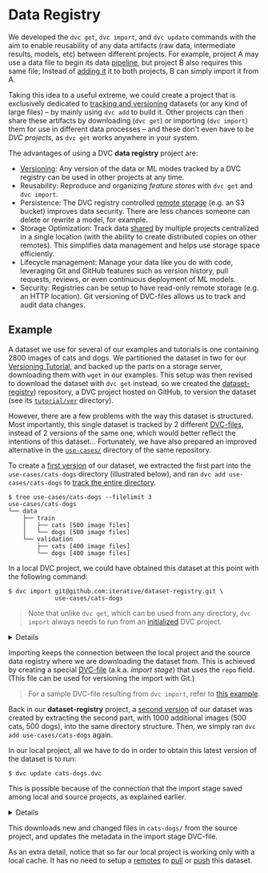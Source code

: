 # Data Registry

We developed the `dvc get`, `dvc import`, and `dvc update` commands with the aim
to enable reusability of any <abbr>data artifacts</abbr> (raw data, intermediate
results, models, etc) between different projects. For example, project A may use
a data file to begin its data [pipeline](/doc/command-reference/pipeline), but
project B also requires this same file; Instead of
[adding it](/doc/command-reference/add#example-single-file) it to both projects,
B can simply import it from A.

Taking this idea to a useful extreme, we could create a <abbr>project</abbr>
that is exclusively dedicated to
[tracking and versioning](/doc/use-cases/data-and-model-files-versioning)
datasets (or any kind of large files) – by mainly using `dvc add` to build it.
Other projects can then share these artifacts by downloading (`dvc get`) or
importing (`dvc import`) them for use in different data processes – and these
don't even have to be _DVC projects_, as `dvc get` works anywhere in your
system.

The advantages of using a DVC **data registry** project are:

- [Versioning](/doc/use-cases/data-and-model-files-versioning): Any version of
  the data or ML modes tracked by a DVC registry can be used in other projects
  at any time.
- Reusability: Reproduce and organizing _feature stores_ with `dvc get` and
  `dvc import`.
- Persistence: The DVC registry controlled
  [remote storage](/doc/command-reference/remote) (e.g. an S3 bucket) improves
  data security. There are less chances someone can delete or rewrite a model,
  for example.
- Storage Optimization: Track data
  [shared](/doc/use-cases/share-data-and-model-files) by multiple projects
  centralized in a single location (with the ability to create distributed
  copies on other remotes). This simplifies data management and helps use
  storage space efficiently.
- Lifecycle management: Manage your data like you do with code, leveraging Git
  and GitHub features such as version history, pull requests, reviews, or even
  continuous deployment of ML models.
- Security: Registries can be setup to have read-only remote storage (e.g. an
  HTTP location). Git versioning of DVC-files allows us to track and audit data
  changes.

## Example

A dataset we use for several of our examples and tutorials is one containing
2800 images of cats and dogs. We partitioned the dataset in two for our
[Versioning Tutorial](/doc/tutorials/versioning), and backed up the parts on a
storage server, downloading them with `wget` in our examples. This setup was
then revised to download the dataset with `dvc get` instead, so we created the
[dataset-registry](https://github.com/iterative/dataset-registry)) repository, a
<abbr>DVC project</abbr> hosted on GitHub, to version the dataset (see its
[`tutorial/ver`](https://github.com/iterative/dataset-registry/tree/master/tutorial/ver)
directory).

However, there are a few problems with the way this dataset is structured. Most
importantly, this single dataset is tracked by 2 different
[DVC-files](/doc/user-guide/dvc-file-format), instead of 2 versions of the same
one, which would better reflect the intentions of this dataset... Fortunately,
we have also prepared an improved alternative in the
[`use-cases/`](https://github.com/iterative/dataset-registry/tree/master/use-cases)
directory of the same repository.

To create a
[first version](https://github.com/iterative/dataset-registry/tree/cats-dogs-v1/use-cases)
of our dataset, we extracted the first part into the `use-cases/cats-dogs`
directory (illustrated below), and ran `dvc add use-cases/cats-dogs` to
[track the entire directory](https://dvc.org/doc/command-reference/add#example-directory).

```dvc
$ tree use-cases/cats-dogs --filelimit 3
use-cases/cats-dogs
└── data
    ├── train
    │   ├── cats [500 image files]
    │   └── dogs [500 image files]
    └── validation
        ├── cats [400 image files]
        └── dogs [400 image files]
```

In a local DVC project, we could have obtained this dataset at this point with
the following command:

```dvc
$ dvc import git@github.com:iterative/dataset-registry.git \
             use-cases/cats-dogs
```

> Note that unlike `dvc get`, which can be used from any directory, `dvc import`
> always needs to run from an [initialized](/doc/command-reference/init) DVC
> project.

<details>

### Expand for actionable command (optional)

The command above is meant for informational purposes only. If you actually run
it in a DVC project, although it should work, it will import the latest version
of `use-cases/cats-dogs` from `dataset-registry`. The following command would
actually bring in the version in question:

```dvc
$ dvc import --rev cats-dogs-v1 \
             git@github.com:iterative/dataset-registry.git \
             use-cases/cats-dogs
```

See the `dvc import` command reference for more details on the `--rev`
(revision) option.

</details>

Importing keeps the connection between the local project and the source data
registry where we are downloading the dataset from. This is achieved by creating
a special [DVC-file](/doc/user-guide/dvc-file-format) (a.k.a. _import stage_)
that uses the `repo` field. (This file can be used for versioning the import
with Git.)

> For a sample DVC-file resulting from `dvc import`, refer to
> [this example](/doc/command-reference/import#example-data-registry).

Back in our **dataset-registry** project, a
[second version](https://github.com/iterative/dataset-registry/tree/cats-dogs-v2/use-cases)
of our dataset was created by extracting the second part, with 1000 additional
images (500 cats, 500 dogs), into the same directory structure. Then, we simply
ran `dvc add use-cases/cats-dogs` again.

In our local project, all we have to do in order to obtain this latest version
of the dataset is to run:

```dvc
$ dvc update cats-dogs.dvc
```

This is possible because of the connection that the import stage saved among
local and source projects, as explained earlier.

<details>

### Expand for actionable command (optional)

As with the previous hidden note, actually trying the commands above should
produced the expected results, but not for obvious reasons. Specifically, the
initial `dvc import` command would have already obtained the latest version of
the dataset (as noted before), so this `dvc update` is unnecessary and won't
have an effect.

If you ran the `dvc import --rev cats-dogs-v1 ...` command instead, its import
stage (DVC-file) would be fixed to that Git tag (`cats-dogs-v1`). In order to
update it, do not use `dvc update`. Instead, re-import the data by using the
original import command (without `--rev`). Refer to
[this example](http://localhost:3000/doc/command-reference/import#example-fixed-revisions-re-importing)
for more information.

</details>

This downloads new and changed files in `cats-dogs/` from the source project,
and updates the metadata in the import stage DVC-file.

As an extra detail, notice that so far our local project is working only with a
local <abbr>cache</abbr>. It has no need to setup a
[remotes](/doc/command-reference/remote) to [pull](/doc/command-reference/pull)
or [push](/doc/command-reference/push) this dataset.
